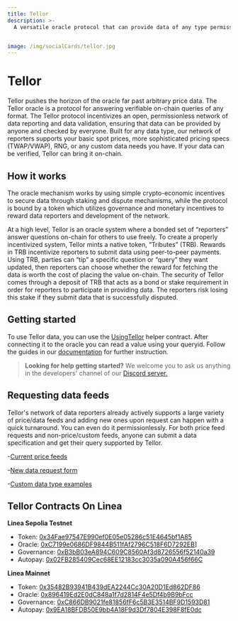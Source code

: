 ```yaml
---
title: Tellor
description: >-
  A versatile oracle protocol that can provide data of any type permissionlessly with crypto-economic liveness and security.


image: /img/socialCards/tellor.jpg
---
```


# Tellor

Tellor pushes the horizon of the oracle far past arbitrary price data. The Tellor oracle is a protocol for answering verifiable on-chain queries of any format. The Tellor protocol incentivizes an open, permissionless network of data reporting and data validation, ensuring that data can be provided by anyone and checked by everyone. Built for any data type, our network of reporters supports your basic spot prices, more sophisticated pricing specs (TWAP/VWAP), RNG, or any custom data needs you have. If your data can be verified, Tellor can bring it on-chain.

## How it works

The oracle mechanism works by using simple crypto-economic incentives to secure data through staking and dispute mechanisms, while the protocol is bound by a token which utilizes governance and monetary incentives to reward data reporters and development of the network.

At a high level, Tellor is an oracle system where a bonded set of “reporters” answer questions on-chain for others to use freely. To create a properly incentivized system, Tellor mints a native token, “Tributes” (TRB). Rewards in TRB incentivize reporters to submit data using peer-to-peer payments. Using TRB, parties can “tip” a specific question or “query” they want updated, then reporters can choose whether the reward for fetching the data is worth the cost of placing the value on-chain. The security of Tellor comes through a deposit of TRB that acts as a bond or stake requirement in order for reporters to participate in providing data. The reporters risk losing this stake if they submit data that is successfully disputed.

## Getting started

To use Tellor data, you can use the [UsingTellor](https://github.com/tellor-io/usingtellor) helper contract. After connecting it to the oracle you can read a value using your queryid. Follow the guides in our [documentation](https://docs.tellor.io) for further instruction.

> **Looking for help getting started?** We welcome you to ask us anything in the developers' channel of our [Discord server.](https://discord.gg/tellor)

## Requesting data feeds

Tellor's network of data reporters already actively supports a large variety of price/data feeds and adding new ones upon request can happen with a quick turnaround. You can even do it permissionlessly. For both price feed requests and non-price/custom feeds, anyone can submit a data specification and get their query supported by Tellor.

-[Current price feeds](https://github.com/tellor-io/telliot-feeds/tree/main/src/telliot_feeds/feeds)

-[New data request form](https://github.com/tellor-io/dataSpecs/issues/new?assignees=&labels=&template=new_query_type.yaml&title=%5BNew+Query+Type%5D%3A+)

-[Custom data type examples](https://github.com/tellor-io/dataSpecs/tree/main/types)

## Tellor Contracts On Linea

**Linea Sepolia Testnet**

- Token: [0x34Fae97547E990ef0E05e05286c51E4645bf1A85](https://sepolia.lineascan.build/address/0x34Fae97547E990ef0E05e05286c51E4645bf1A85)
- Oracle: [0xC7199e0686DF9844B511fAf2796C518F6D7292EB](https://sepolia.lineascan.build/address/0xC7199e0686DF9844B511fAf2796C518F6D7292EB)]
- Governance: [0xB3bB03eA894C609C8560Af3d8726556f52140a39](https://sepolia.lineascan.build/address/0xB3bB03eA894C609C8560Af3d8726556f52140a39)
- Autopay: [0x02FB285409Cec68EE12183cc3035a090A456f66C](https://sepolia.lineascan.build/address/0x02FB285409Cec68EE12183cc3035a090A456f66C)

**Linea Mainnet**

- Token: [0x35482B93941B439dEA2244Cc30A20D1Ed862DF86](https://lineascan.build/token/0x35482b93941b439dea2244cc30a20d1ed862df86)
- Oracle: [0x896419Ed2E0dC848a1f7d2814F4e5Df4b9B9bFcc](https://lineascan.build/address/0x896419ed2e0dc848a1f7d2814f4e5df4b9b9bfcc#code)
- Governance: [0xC866DB9021fe81856fF6c5B3E3514BF9D1593D81](https://lineascan.build/address/0xC866DB9021fe81856fF6c5B3E3514BF9D1593D81)
- Autopay: [0x9EA18BFDB50E9bb4A18F9d3Df7804E398F8fE0dc](https://lineascan.build/address/0x9EA18BFDB50E9bb4A18F9d3Df7804E398F8fE0dc)
